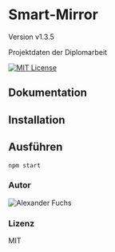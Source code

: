 # Smart-Mirror
Version v1.3.5


Projektdaten der Diplomarbeit


[![MIT License](https://img.shields.io/github/license/mashape/apistatus.svg?maxAge=2592000)](https://github.com/fuchsalex/Smart-Mirror/blob/master/LICENSE)



## Dokumentation




## Installation

## Ausführen
    npm start


### Autor
![Alexander Fuchs](https://github.com/fuchsalex)

### Lizenz
MIT
